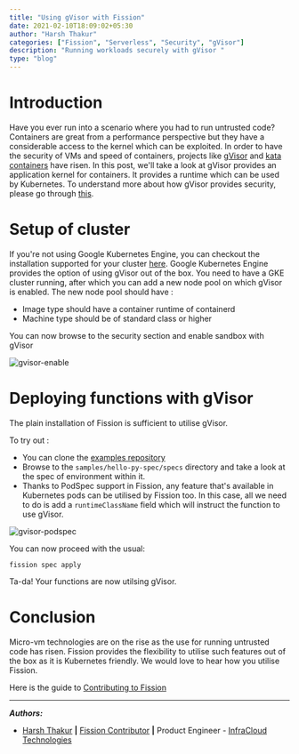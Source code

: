 ```yaml
---
title: "Using gVisor with Fission"
date: 2021-02-10T18:09:02+05:30
author: "Harsh Thakur"
categories: ["Fission", "Serverless", "Security", "gVisor"]
description: "Running workloads securely with gVisor "
type: "blog"
---
```


# Introduction

Have you ever run into a scenario where you had to run untrusted code? Containers are great from a performance perspective but they have a considerable access to the kernel which can be exploited. In order to have the security of VMs and speed of containers, projects like [gVisor](https://github.com/google/gvisor) and [kata containers](https://github.com/kata-containers/kata-containers) have risen. In this post, we'll take a look at gVisor provides an application kernel for containers. It provides a runtime which can be used by Kubernetes. To understand more about how gVisor provides security, please go through [this](https://gvisor.dev/docs/architecture_guide/security/).

# Setup of cluster

If you're not using Google Kubernetes Engine, you can checkout the installation supported for your cluster [here](https://gvisor.dev/docs/user_guide/quick_start/kubernetes/).
Google Kubernetes Engine provides the option of using gVisor out of the box. You need to have a GKE cluster running, after which you can add a new node pool on which gVisor is enabled. The new node pool should have :
- Image type should have a container runtime of containerd
- Machine type should be of standard class or higher

You can now browse to the security section and enable sandbox with gVisor

![gvisor-enable](/images/enable-gvisor.png)


# Deploying functions with gVisor

The plain installation of Fission is sufficient to utilise gVisor.

To try out :
- You can clone the [examples repository](https://github.com/fission/examples) 
- Browse to the `samples/hello-py-spec/specs` directory and take a look at the spec of   environment within it.
- Thanks to PodSpec support in Fission, any feature that's available in Kubernetes pods can be utilised by Fission too. In this case, all we need to do is add a `runtimeClassName` field which will instruct the function to use gVisor.

![gvisor-podspec](/images/gvisor-podspec.png)

You can now proceed with the usual:

```
fission spec apply
```

Ta-da! Your functions are now utilsing gVisor. 

# Conclusion
Micro-vm technologies are on the rise as the use for running untrusted code has risen. Fission provides the flexibility to utilise such features out of the box as it is Kubernetes friendly.  We would love to hear how you utilise Fission. 

Here is the guide to [Contributing to Fission](/docs/contributing/)


--- 

**_Authors:_**

* [Harsh Thakur](https://twitter.com/harsh_thakur_1)  **|**  [Fission Contributor](https://github.com/RealHarshThakur)  **|**  Product Engineer - [InfraCloud Technologies](http://infracloud.io/)